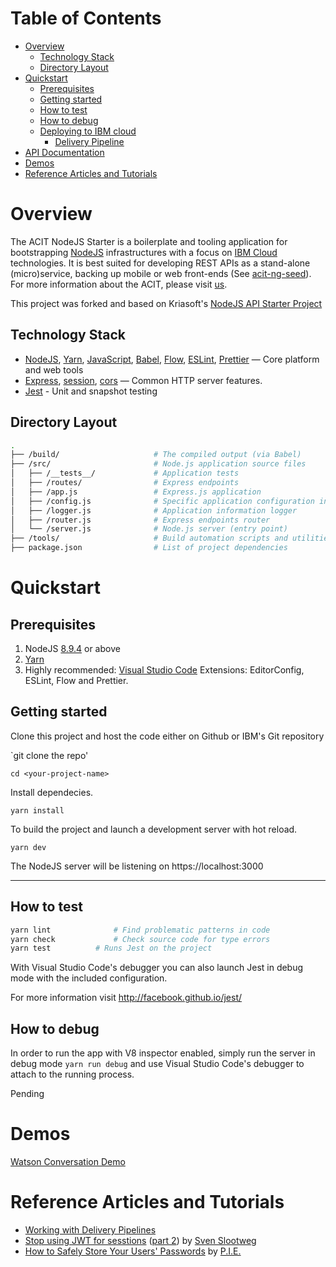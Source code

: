 # Table of Contents

- [Overview](#overview)
  - [Technology Stack](#technology-stack)
  - [Directory Layout](#directory-layout)
- [Quickstart](#quickstart)
  - [Prerequisites](#prerequisites)
  - [Getting started](#getting-started)
  - [How to test](#how-to-test)
  - [How to debug](#how-to-debug)
  - [Deploying to IBM cloud](#deploying-to-ibm-cloud)
    - [Delivery Pipeline](#delivery-pipeline)
- [API Documentation](#api-documentation)
- [Demos](#demos)
- [Reference Articles and Tutorials](#reference-articles-and-tutorials)

# Overview

The ACIT NodeJS Starter is a boilerplate and tooling application for bootstrapping [NodeJS](https://nodejs.org/en/) infrastructures with a focus on [IBM Cloud](https://www.ibm.com/cloud/) technologies. It is best suited for developing REST APIs as a stand-alone (micro)service, backing up mobile or web front-ends (See [acit-ng-seed](https://git.ng.bluemix.net/ruben.gomez/acit-ng-seed)). For more information about the ACIT, please visit [us](https://in.accenture.com/ibm/).

This project was forked and based on Kriasoft's [NodeJS API Starter Project](https://github.com/kriasoft/nodejs-api-starter)

## Technology Stack

* [NodeJS](https://nodejs.org/en/), [Yarn](https://yarnpkg.com/en/), [JavaScript](https://developer.mozilla.org/docs/Web/JavaScript),
[Babel](http://babeljs.io/), 
[Flow](https://flow.org/), 
[ESLint](https://eslint.org/), 
[Prettier](https://prettier.io/) — Core platform and web tools
* [Express](https://expressjs.com/), 
[session](https://github.com/expressjs/session), [cors](https://github.com/expressjs/cors) — Common HTTP server features.
* [Jest](http://facebook.github.io/jest/) - Unit and snapshot testing

## Directory Layout

```bash
.
├── /build/                     # The compiled output (via Babel)
├── /src/                       # Node.js application source files
│   ├── /__tests__/             # Application tests
│   ├── /routes/                # Express endpoints
│   ├── /app.js                 # Express.js application
│   ├── /config.js              # Specific application configuration information
│   ├── /logger.js              # Application information logger 
│   ├── /router.js              # Express endpoints router
│   └── /server.js              # Node.js server (entry point)
├── /tools/                     # Build automation scripts and utilities
├── package.json                # List of project dependencies
```

# Quickstart

## Prerequisites

1) NodeJS [8.9.4](https://nodejs.org/en/download/) or above
2) [Yarn](https://yarnpkg.com/en/docs/install) 
3) Highly recommended: [Visual Studio Code](https://code.visualstudio.com/) Extensions: EditorConfig, ESLint, Flow and Prettier.

## Getting started
Clone this project and host the code either on Github or IBM's Git repository

`git clone the repo'

`cd <your-project-name>`

Install dependecies.

`yarn install` 

To build the project and launch a development server with hot reload.

`yarn dev`

The NodeJS server will be listening on https://localhost:3000

---

## How to test

```bash
yarn lint              # Find problematic patterns in code
yarn check             # Check source code for type errors
yarn test          # Runs Jest on the project
```

With Visual Studio Code's debugger you can also launch Jest in debug mode with the included configuration.

For more information visit http://facebook.github.io/jest/

## How to debug

In order to run the app with V8 inspector enabled, simply run the server in debug mode `yarn run debug` and use Visual Studio Code's debugger to attach to the running process.



 Pending

# Demos

[Watson Conversation Demo](https://acit-node-starter.mybluemix.net/)


# Reference Articles and Tutorials

* [Working with Delivery Pipelines](https://console.bluemix.net/docs/services/ContinuousDelivery/pipeline_working.html#pipeline-working)
* [Stop using JWT for sesstions](http://cryto.net/~joepie91/blog/2016/06/13/stop-using-jwt-for-sessions/)
  ([part 2](http://cryto.net/~joepie91/blog/2016/06/19/stop-using-jwt-for-sessions-part-2-why-your-solution-doesnt-work/))
  by [Sven Slootweg](https://github.com/joepie91)
* [How to Safely Store Your Users' Passwords](https://paragonie.com/blog/2016/02/how-safely-store-password-in-2016) by [P.I.E.](https://paragonie.com/)

